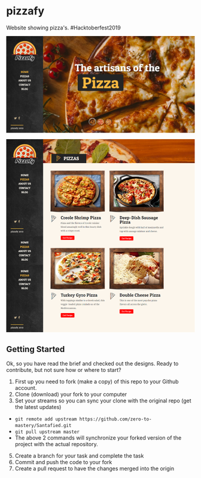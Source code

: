 # pizzafy
Website showing pizza's. #Hacktoberfest2019

![](images/landingpage.png)

![](images/pizza-page.png)

## Getting Started

Ok, so you have read the brief and checked out the designs. Ready to contribute, but not sure how or where to start?

1. First up you need to fork (make a copy) of this repo to your Github account.
2. Clone (download) your fork to your computer
3. Set your streams so you can sync your clone with the original repo (get the latest updates)

- `git remote add upstream https://github.com/zero-to-mastery/Santafied.git`
- `git pull upstream master`
- The above 2 commands will synchronize your forked version of the project with the actual repository.

5. Create a branch for your task and complete the task
6. Commit and push the code to your fork
7. Create a pull request to have the changes merged into the origin
